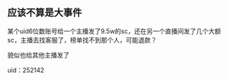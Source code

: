 ## 应该不算是大事件

某个uid6位数账号给一个主播发了9.5w的sc，还在另一个直播间发了几个大额sc，主播去找客服了，榜单找不到那个人，可能退款？

貌似也给其他主播发了

uid：252142
